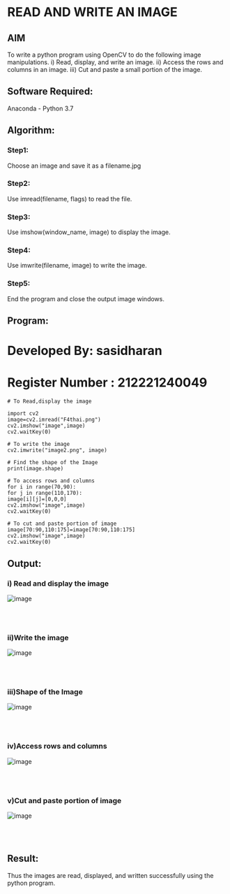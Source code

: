 # READ AND WRITE AN IMAGE
## AIM
To write a python program using OpenCV to do the following image manipulations.
i) Read, display, and write an image.
ii) Access the rows and columns in an image.
iii) Cut and paste a small portion of the image.

## Software Required:
Anaconda - Python 3.7
## Algorithm:
### Step1:
Choose an image and save it as a filename.jpg
### Step2:
Use imread(filename, flags) to read the file.
### Step3:
Use imshow(window_name, image) to display the image.
### Step4:
Use imwrite(filename, image) to write the image.
### Step5:
End the program and close the output image windows.

## Program:

# Developed By: sasidharan 
# Register Number : 212221240049

```
# To Read,display the image

import cv2
image=cv2.imread("F4thai.png")
cv2.imshow("image",image)
cv2.waitKey(0)

# To write the image
cv2.imwrite("image2.png", image)

# Find the shape of the Image
print(image.shape)

# To access rows and columns
for i in range(70,90):
for j in range(110,170):
image[i][j]=[0,0,0]
cv2.imshow("image",image)
cv2.waitKey(0)

# To cut and paste portion of image
image[70:90,110:175]=image[70:90,110:175]
cv2.imshow("image",image)
cv2.waitKey(0)
```

## Output:

### i) Read and display the image

![image](https://user-images.githubusercontent.com/74660507/160992657-b8695c7f-aca1-47fd-80c6-1a598a378482.png)

<br>
<br>

### ii)Write the image

![image](https://user-images.githubusercontent.com/74660507/160993167-75b1ab3d-3a84-401c-85e2-e8be317454a7.png)

<br>
<br>

### iii)Shape of the Image

![image](https://user-images.githubusercontent.com/74660507/160993079-ae353ca4-dedf-48cb-bc2e-478ed53e9e7f.png)

<br>
<br>

### iv)Access rows and columns

![image](https://user-images.githubusercontent.com/74660507/160993376-f553254c-19c9-46da-a3d2-da9c7b96af85.png)

<br>
<br>

### v)Cut and paste portion of image

![image](https://user-images.githubusercontent.com/74660507/160993549-d4c5319e-32e4-4999-a3ed-35afdefe1aa8.png)

<br>
<br>

## Result:
Thus the images are read, displayed, and written successfully using the python program.

